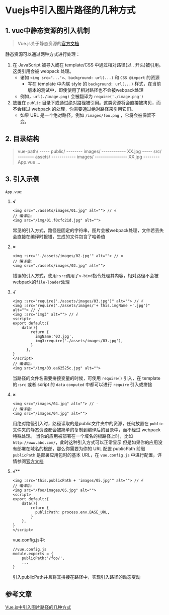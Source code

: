# Vuejs中引入图片路径的几种方式

## 1. vue中静态资源的引入机制

> Vue.js关于静态资源的[官方文档](https://cli.vuejs.org/zh/guide/html-and-static-assets.html#处理静态资源)

静态资源可以通过两种方式进行处理：

1. 在 JavaScript 被导入或在 template/CSS 中通过相对路径(以 . 开头)被引用。这类引用会被 webpack 处理。
   - 诸如 `<img src="...">`、`background: url(...)` 和 `CSS @import` 的资源
     - 写在 template 中内联 style 的 `background: url(...)` 样式，在当前版本的测试中，即使使用了相对路径也不会被webpack处理
   - 例如，`url(./image.png)` 会被翻译为 `require('./image.png')`
2. 放置在 `public` 目录下或通过绝对路径被引用。这类资源将会直接被拷贝，而不会经过 webpack 的处理，你需要通过绝对路径来引用它们。
   - 如果 URL 是一个绝对路径，例如 `/images/foo.png` ，它将会被保留不变。

## 2. 目录结构

>vue-path/
>----- public/
>-------- images/
>------------ XX.jpg
>----- src/
>-------- assets/
>------------ images/
>---------------- XX.jpg
>-------- App.vue
>...

## 3. 引入示例

`App.vue`:

1. **√**

   ```
   <img src="./assets/images/01.jpg" alt=""> // √
   // 编译后:
   <img src="/img/01.f0cfc21d.jpg" alt="">
   ```

   常见的引入方式，路径是固定的字符串，图片会被webpack处理，文件若丢失会直接在编译时报错，生成的文件包含了哈希值

   

2. **×**

   ```
   <img :src="'./assets/images/02.jpg'" alt=""> // ×
   // 编译后:
   <img src="./assets/images/02.jpg" alt="">
   ```

   错误的引入方式，使用`:src`调用了`v-bind`指令处理其内容，相对路径不会被webpack的`file-loader`处理

3. **√**

   ```
   <img :src="require('./assets/images/03.jpg')" alt=""> // √
   <img :src="require('./assets/images/'+ this.imgName +'.jpg')" alt=""> // √
   <img :src="img3" alt=""> // √
   <script>
   export default:{
       data(){
           return {
             imgName:'03.jpg',
             img3:require('./assets/images/03.jpg'),
           }
         },
   }
   </script>
   // 编译后:
   <img src="/img/03.ea62525c.jpg" alt="">
   ```

   当路径的文件名需要拼接变量的时候，可使用 `require()` 引入，在 template 的`:src` 或者 script 的 `data` `computed` 中都可以进行 `require` 引入或拼接

4. **×**

   ```
   <img src="/images/04.jpg" alt=""> // -
   // 编译后:
   <img src="/images/04.jpg" alt="">
   ```

   用绝对路径引入时，路径读取的是public文件夹中的资源，任何放置在 `public` 文件夹的静态资源都会被简单的复制到编译后的目录中，而不经过 webpack特殊处理。
   当你的应用被部署在一个域名的根路径上时，比如`http://www.abc.com/`，此时这种引入方式可以正常显示
   但是如果你的应用没有部署在域名的根部，那么你需要为你的 URL 配置 publicPath 前缀
   `publicPath` 是部署应用包时的基本 URL，在 `vue.config.js` 中进行配置，详情参阅[官方文档](https://cli.vuejs.org/zh/config/#publicpath)

5. √**

   ```
   <img :src="this.publicPath + 'images/05.jpg'" alt=""> // √
   // 编译后:
   <img src="/foo/images/05.jpg" alt="">
   <script>
   export default:{
       data(){
           return {
             publicPath: process.env.BASE_URL,
           }
       },
   }
   </script>
   ```

   vue.config.js中:

   ```
   //vue.config.js
   module.exports = {
       publicPath:'/foo/',
       ...
   }
   ```

   引入publicPath并且将其拼接在路径中，实现引入路径的动态变动

## 参考文章

[Vue.js中引入图片路径的几种方式](https://segmentfault.com/a/1190000019495695)

